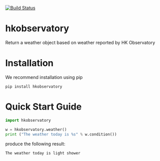 [![Build Status](https://travis-ci.org/ttoleung/hkobservatory.svg?branch=master)](https://travis-ci.org/ttoleung/hkobservatory)

# hkobservatory
Return a weather object based on weather reported by HK Observatory

# Installation
We recommend installation using pip
~~~
pip install hkobservatory
~~~

# Quick Start Guide
~~~python
import hkobservatory

w = hkobservatory.weather()
print ("The weather today is %s" % w.condition())
~~~

produce the following result:

~~~
The weather today is light shower
~~~
